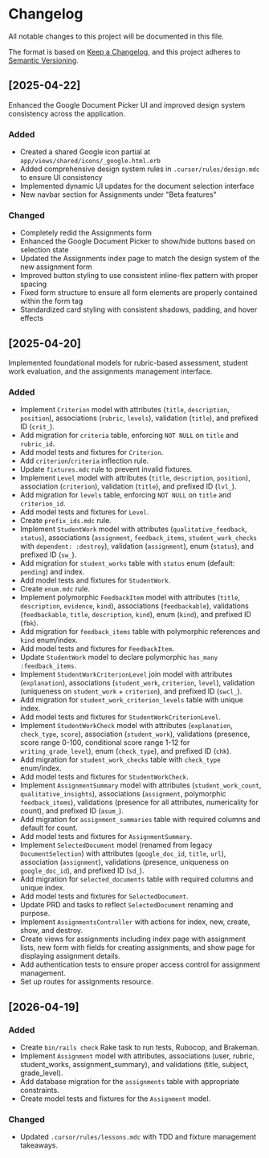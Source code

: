 # Changelog
All notable changes to this project will be documented in this file.

The format is based on [Keep a Changelog](https://keepachangelog.com/en/1.0.0/),
and this project adheres to [Semantic Versioning](https://semver.org/spec/v2.0.0.html).

## [2025-04-22]
Enhanced the Google Document Picker UI and improved design system consistency across the application.
### Added
- Created a shared Google icon partial at `app/views/shared/icons/_google.html.erb`
- Added comprehensive design system rules in `.cursor/rules/design.mdc` to ensure UI consistency
- Implemented dynamic UI updates for the document selection interface
- New navbar section for Assignments under "Beta features"
### Changed
- Completely redid the Assignments form
- Enhanced the Google Document Picker to show/hide buttons based on selection state
- Updated the Assignments index page to match the design system of the new assignment form
- Improved button styling to use consistent inline-flex pattern with proper spacing
- Fixed form structure to ensure all form elements are properly contained within the form tag
- Standardized card styling with consistent shadows, padding, and hover effects

## [2025-04-20]
Implemented foundational models for rubric-based assessment, student work evaluation, and the assignments management interface.
### Added
- Implement `Criterion` model with attributes (`title`, `description`, `position`), associations (`rubric`, `levels`), validation (`title`), and prefixed ID (`crit_`).
- Add migration for `criteria` table, enforcing `NOT NULL` on `title` and `rubric_id`.
- Add model tests and fixtures for `Criterion`.
- Add `criterion`/`criteria` inflection rule.
- Update `fixtures.mdc` rule to prevent invalid fixtures.
- Implement `Level` model with attributes (`title`, `description`, `position`), association (`criterion`), validation (`title`), and prefixed ID (`lvl_`).
- Add migration for `levels` table, enforcing `NOT NULL` on `title` and `criterion_id`.
- Add model tests and fixtures for `Level`.
- Create `prefix_ids.mdc` rule.
- Implement `StudentWork` model with attributes (`qualitative_feedback`, `status`), associations (`assignment`, `feedback_items`, `student_work_checks` with `dependent: :destroy`), validation (`assignment`), enum (`status`), and prefixed ID (`sw_`).
- Add migration for `student_works` table with `status` enum (default: `pending`) and index.
- Add model tests and fixtures for `StudentWork`.
- Create `enum.mdc` rule.
- Implement polymorphic `FeedbackItem` model with attributes (`title`, `description`, `evidence`, `kind`), associations (`feedbackable`), validations (`feedbackable`, `title`, `description`, `kind`), enum (`kind`), and prefixed ID (`fbk`).
- Add migration for `feedback_items` table with polymorphic references and `kind` enum/index.
- Add model tests and fixtures for `FeedbackItem`.
- Update `StudentWork` model to declare polymorphic `has_many :feedback_items`.
- Implement `StudentWorkCriterionLevel` join model with attributes (`explanation`), associations (`student_work`, `criterion`, `level`), validation (uniqueness on `student_work` + `criterion`), and prefixed ID (`swcl_`).
- Add migration for `student_work_criterion_levels` table with unique index.
- Add model tests and fixtures for `StudentWorkCriterionLevel`.
- Implement `StudentWorkCheck` model with attributes (`explanation`, `check_type`, `score`), association (`student_work`), validations (presence, score range 0-100, conditional score range 1-12 for `writing_grade_level`), enum (`check_type`), and prefixed ID (`chk`).
- Add migration for `student_work_checks` table with `check_type` enum/index.
- Add model tests and fixtures for `StudentWorkCheck`.
- Implement `AssignmentSummary` model with attributes (`student_work_count`, `qualitative_insights`), associations (`assignment`, polymorphic `feedback_items`), validations (presence for all attributes, numericality for count), and prefixed ID (`asum_`).
- Add migration for `assignment_summaries` table with required columns and default for count.
- Add model tests and fixtures for `AssignmentSummary`.
- Implement `SelectedDocument` model (renamed from legacy `DocumentSelection`) with attributes (`google_doc_id`, `title`, `url`), association (`assignment`), validations (presence, uniqueness on `google_doc_id`), and prefixed ID (`sd_`).
- Add migration for `selected_documents` table with required columns and unique index.
- Add model tests and fixtures for `SelectedDocument`.
- Update PRD and tasks to reflect `SelectedDocument` renaming and purpose.
- Implement `AssignmentsController` with actions for index, new, create, show, and destroy.
- Create views for assignments including index page with assignment lists, new form with fields for creating assignments, and show page for displaying assignment details.
- Add authentication tests to ensure proper access control for assignment management.
- Set up routes for assignments resource.

## [2026-04-19]
### Added
- Create `bin/rails check` Rake task to run tests, Rubocop, and Brakeman.
- Implement `Assignment` model with attributes, associations (user, rubric, student_works, assignment_summary), and validations (title, subject, grade_level).
- Add database migration for the `assignments` table with appropriate constraints.
- Create model tests and fixtures for the `Assignment` model.
### Changed
- Updated `.cursor/rules/lessons.mdc` with TDD and fixture management takeaways.
